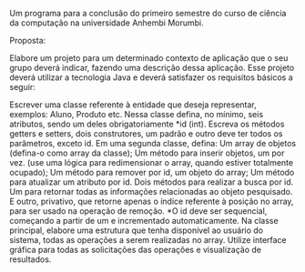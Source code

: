 Um programa para a conclusão do primeiro semestre do curso de ciência da computação na universidade Anhembi Morumbi.

Proposta:

Elabore um projeto para um determinado contexto de aplicação que o seu grupo deverá indicar, fazendo uma descrição dessa aplicação. Esse projeto deverá utilizar a tecnologia Java e deverá satisfazer os requisitos básicos a seguir: 

Escrever uma classe referente à entidade que deseja representar, exemplos: Aluno, Produto etc. Nessa classe defina, no mínimo, seis atributos, sendo um deles obrigatoriamente *id (int). Escreva os métodos getters e setters, dois construtores, um padrão e outro deve ter todos os parâmetros, exceto id.
Em uma segunda classe, defina: 
Um array de objetos (defina-o como array da classe);
Um método para inserir objetos, um por vez. (use uma lógica para redimensionar o array, quando estiver totalmente ocupado);
Um método para remover por id, um objeto do array;
Um método para atualizar um atributo por id.
Dois métodos para realizar a busca por id. Um para retornar todas as informações relacionadas ao objeto pesquisado. E outro, privativo, que retorne apenas o índice referente à posição no array, para ser usado na operação de remoção.
*O id deve ser sequencial, começando a partir de um e incrementado automaticamente.
Na classe principal, elabore uma estrutura que tenha disponível ao usuário do sistema, todas as operações a serem realizadas no array. Utilize interface gráfica para todas as solicitações das operações e visualização de resultados.

